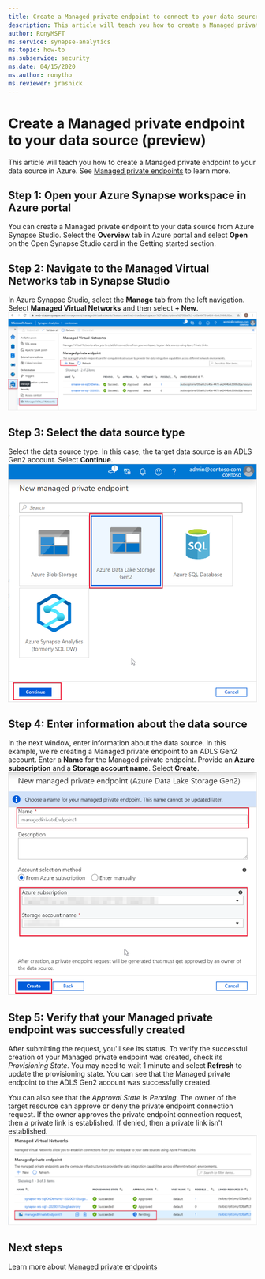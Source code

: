 ```yaml
---
title: Create a Managed private endpoint to connect to your data source results
description: This article will teach you how to create a Managed private endpoint to your data sources from an Azure Synapse workspace.  
author: RonyMSFT 
ms.service: synapse-analytics 
ms.topic: how-to
ms.subservice: security 
ms.date: 04/15/2020 
ms.author: ronytho
ms.reviewer: jrasnick
---
```


# Create a Managed private endpoint to your data source (preview)

This article will teach you how to create a Managed private endpoint to your data source in Azure. See [Managed private endpoints](./synapse-workspace-managed-private-endpoints.md) to learn more.

## Step 1: Open your Azure Synapse workspace in Azure portal

You can create a Managed private endpoint to your data source from Azure Synapse Studio. Select the **Overview** tab in Azure portal and select **Open** on the Open Synapse Studio card in the Getting started section.

## Step 2: Navigate to the Managed Virtual Networks tab in Synapse Studio

In Azure Synapse Studio, select the **Manage** tab from the left navigation. Select **Managed Virtual Networks** and then select **+ New**.
![Create a new Managed private endpoint](./media/how-to-create-managed-private-endpoints/managed-private-endpoint-2.png)

## Step 3: Select the data source type

Select the data source type. In this case, the target data source is an ADLS Gen2 account. Select **Continue**.
![Select a target data source type](./media/how-to-create-managed-private-endpoints/managed-private-endpoint-3.png)

## Step 4: Enter information about the data source

In the next window, enter information about the data source. In this example, we're creating a Managed private endpoint to an ADLS Gen2 account. Enter a **Name** for the Managed private endpoint. Provide an **Azure subscription** and a **Storage account name**. Select **Create**.
![Enter target data source details](./media/how-to-create-managed-private-endpoints/managed-private-endpoint-4.png)

## Step 5: Verify that your Managed private endpoint was successfully created

After submitting the request, you'll see its status. To verify the successful creation of your Managed private endpoint was created, check its *Provisioning State*. You may need to wait 1 minute and select **Refresh** to update the provisioning state. You can see that the Managed private endpoint to the ADLS Gen2 account was successfully created.

You can also see that the *Approval State* is *Pending*. The owner of the target resource can approve or deny the private endpoint connection request. If the owner approves the private endpoint connection request, then a private link is established. If denied, then a private link isn't established.
![Managed private endpoint creation request status](./media/how-to-create-managed-private-endpoints/managed-private-endpoint-5.png)

## Next steps

Learn more about [Managed private endpoints](./synapse-workspace-managed-private-endpoints.md)